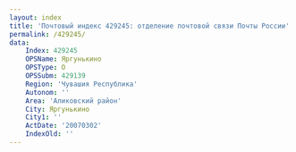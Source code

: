 ```yaml
---
layout: index
title: 'Почтовый индекс 429245: отделение почтовой связи Почты России'
permalink: /429245/
data:
    Index: 429245
    OPSName: Яргунькино
    OPSType: О
    OPSSubm: 429139
    Region: 'Чувашия Республика'
    Autonom: ''
    Area: 'Аликовский район'
    City: Яргунькино
    City1: ''
    ActDate: '20070302'
    IndexOld: ''
---
```


